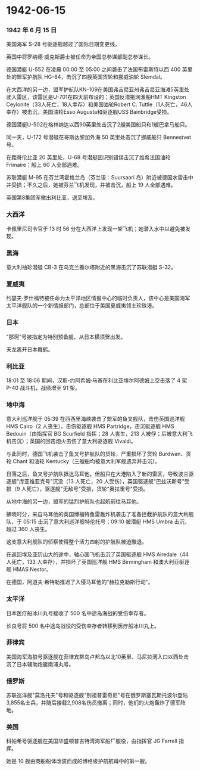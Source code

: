 # 1942-06-15

### 1942 年 6 月 15 日

美国海军 S-28 号驱逐舰越过了国际日期变更线。

英国中将罗纳德·威克斯爵士被任命为帝国总参谋部副总参谋长。

德国潜艇 U-552 在凌晨 00:00 至 05:00 之间袭击了法国布雷斯特以西 400
英里处的盟军护航队 HG-84，击沉了四艘英国货轮和挪威油轮 Slemdal。

在大西洋的另一边，盟军护航队KN-109在美国弗吉尼亚州弗吉尼亚海滩5英里处驶入雷区，该雷区是U-701在四天前布设的；英国反潜拖网渔船HMT
Kingston Ceylonite（33人死亡，18人幸存）和美国油轮Robert C.
Tuttle（1人死亡，46人幸存）被击沉，美国油轮Esso Augusta和驱逐舰USS
Bainbridge受损。

德国潜艇U-502在格林纳达以西90英里处击沉了2艘美国船只和1艘巴拿马船只。

同一天，U-172 号潜艇在哥斯达黎加外海 50 英里处击沉了挪威船只 Bennestvet
号。

在距哥伦比亚 20 英里处，U-68 号潜艇因识别错误击沉了维希法国油轮
Frimaire；船上 60 人全部遇难。

苏联潜艇 M-95 在芬兰湾霍格兰岛（芬兰语：Suursaari
岛）附近被德国水雷击中并受损；不久之后，她被芬兰飞机发现，并被击沉，船上
19 人全部遇难。

英国第8集团军撤出利比亚，退至埃及。

### 大西洋

卡佩里尼司令官于 13 时 56
分在大西洋上发现一架飞机；她潜入水中以避免被发现。

### 黑海

意大利袖珍潜艇 CB-3 在乌克兰雅尔塔附近的黑海击沉了苏联潜艇 S-32。

### 夏威夷

约瑟夫·罗什福特被任命为太平洋地区情报中心的临时负责人，该中心是美国海军太平洋舰队的一个新情报部门，总部位于美国夏威夷领土珍珠港。

### 日本

"那珂"号被指定为特别预备舰，从日本横须贺出发。

天龙离开日本舞鹤。

### 利比亚

18:01 至 18:06 期间，汉斯-约阿希姆·马赛在利比亚埃尔阿德姆上空击落了 4 架
P-40 战斗机，战绩增至 91 架。

### 地中海

意大利巡洋舰于 05:39 在西西里海峡袭击了盟军的鱼叉舰队，击伤英国巡洋舰
HMS Cairo（2 人丧生），击伤驱逐舰 HMS Partridge，击沉驱逐舰 HMS
Bedouin（由指挥官 BG Scurfield 指挥；28 人丧生，213
人被俘；后被意大利飞机击沉）；英国的回击炮火击伤了意大利驱逐舰 Vivaldi。

与此同时，德国飞机袭击了鱼叉号护航队的货轮，严重损坏了货轮 Burdwan、货轮
Chant 和油轮 Kentucky（三艘船均被意大利军舰遗弃并击沉）。

日落之后，鱼叉号护航队抵达马耳他，但船只在大港陷入了新的雷区，导致波兰驱逐舰"库亚维亚克号"沉没（13
人死亡，20 人受伤），英国驱逐舰"巴兹沃斯号"受损（9
人死亡），驱逐舰"无敌号"受损，货轮"奥拉里号"受损。

从地中海的另一边，盟军的猛烈护航队也起航前往马耳他。

拂晓时分，来自马耳他的英国博福特鱼雷轰炸机袭击了准备拦截护航队的意大利舰队，于
05:15 击沉了意大利巡洋舰特伦托号；09:10 被潜艇 HMS Umbra 击沉，超过 360
人丧生。

这支意大利舰队的侦察使得整个活力四射的护航队被迫撤退。

在返回埃及亚历山大的途中，轴心国飞机击沉了英国驱逐舰 HMS Airedale（44
人死亡，133 人幸存），并损坏了英国巡洋舰 HMS Birmingham 和澳大利亚驱逐舰
HMAS Nestor。

在德国，阿道夫·希特勒推迟了入侵马耳他的"赫拉克勒斯行动"。

### 太平洋

日本医疗船冰川丸号接收了 500 名中途岛海战的受伤幸存者。

长良号将 500 名中途岛战役的受伤幸存者转移到医疗船冰川丸上。

### 菲律宾

美国海军海狼号驱逐舰在菲律宾群岛卢邦岛以北10英里、马尼拉湾入口以西处击沉了日本辅助炮艇南浦丸号。

### 俄罗斯

苏联巡洋舰"莫洛托夫"号和驱逐舰"别祖普雷奇尼"号在俄罗斯塞瓦斯托波尔登陆3,855名士兵，并随后接载2,908名伤员撤离；同时，他们的火炮轰炸了德军阵地。

### 美国

科帕希号驱逐舰在美国华盛顿普吉特湾海军船厂服役，由指挥官 JG Farrell
指挥。

她是 10 艘由商船船体改装而成的博格级护航航母中的第一艘。